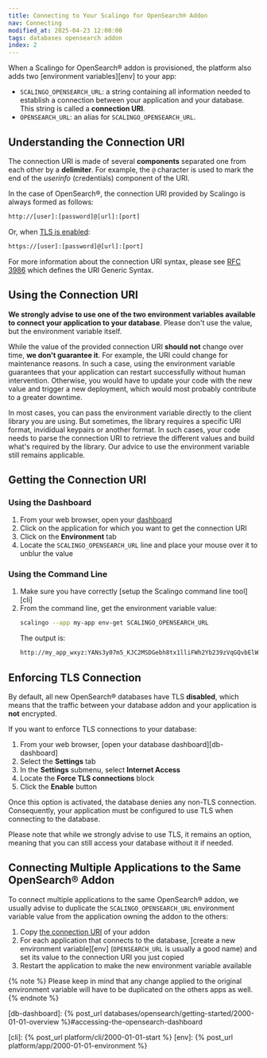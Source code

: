 ```yaml
---
title: Connecting to Your Scalingo for OpenSearch® Addon
nav: Connecting
modified_at: 2025-04-23 12:00:00
tags: databases opensearch addon
index: 2
---
```



When a Scalingo for OpenSearch® addon is provisioned, the platform also adds
two [environment variables][env] to your app:

- `SCALINGO_OPENSEARCH_URL`: a string containing all information needed to
  establish a connection between your application and your database. This
  string is called a **connection URI**.
- `OPENSEARCH_URL`: an alias for `SCALINGO_OPENSEARCH_URL`.


## Understanding the Connection URI

The connection URI is made of several **components** separated one from each
other by a **delimiter**. For example, the `@` character is used to mark the
end of the *userinfo* (credentials) component of the URI.

In the case of OpenSearch®, the connection URI provided by Scalingo is always
formed as follows:

```bash
http://[user]:[password]@[url]:[port]
```

Or, when [TLS is enabled](#enforcing-tls-connection):

```bash
https://[user]:[password]@[url]:[port]
```

For more information about the connection URI syntax, please see
[RFC 3986][rfc3986] which defines the URI Generic Syntax.


## Using the Connection URI

**We strongly advise to use one of the two environment variables available to
connect your application to your database**. Please don't use the value, but
the environment variable itself.

While the value of the provided connection URI **should not** change over time,
**we don't guarantee it**. For example, the URI could change for maintenance
reasons. In such a case, using the environment variable guarantees that your
application can restart successfully without human intervention. Otherwise, you
would have to update your code with the new value and trigger a new deployment,
which would most probably contribute to a greater downtime.

In most cases, you can pass the environment variable directly to the client
library you are using. But sometimes, the library requires a specific URI
format, invididual keypairs or another format. In such cases, your code
needs to parse the connection URI to retrieve the different values and build
what's required by the library. Our advice to use the environment variable
still remains applicable.


## Getting the Connection URI

### Using the Dashboard

1. From your web browser, open your [dashboard][dashboard]
2. Click on the application for which you want to get the connection URI
3. Click on the **Environment** tab
4. Locate the `SCALINGO_OPENSEARCH_URL` line and place your mouse over it to
   unblur the value

### Using the Command Line

1. Make sure you have correctly [setup the Scalingo command line tool][cli]
2. From the command line, get the environment variable value:
   ```bash
   scalingo --app my-app env-get SCALINGO_OPENSEARCH_URL
   ```
   The output is:
   ```bash
   http://my_app_wxyz:YANs3y07m5_KJC2MSDGebh8tx1lliFWh2Yb239zVqGQvbElWDjIN7QWspVH92Ul8@my-app-wxyz.opensearch.a.osc-fr1.scalingo-dbs.com:31000
   ```


## Enforcing TLS Connection

By default, all new OpenSearch® databases have TLS **disabled**, which means
that the traffic between your database addon and your application is **not**
encrypted.

If you want to enforce TLS connections to your database:

1. From your web browser, [open your database dashboard][db-dashboard]
2. Select the **Settings** tab
3. In the **Settings** submenu, select **Internet Access**
4. Locate the **Force TLS connections** block
5. Click the **Enable** button


Once this option is activated, the database denies any non-TLS connection.
Consequently, your application must be configured to use TLS when connecting to
the database.

Please note that while we strongly advise to use TLS, it remains an option,
meaning that you can still access your database without it if needed.


## Connecting Multiple Applications to the Same OpenSearch® Addon

To connect multiple applications to the same OpenSearch® addon, we usually
advise to duplicate the `SCALINGO_OPENSEARCH_URL` environment variable value
from the application owning the addon to the others:

1. Copy [the connection URI](#getting-the-connection-uri) of your addon
2. For each application that connects to the database, [create a new
   environment variable][env] (`OPENSEARCH_URL` is usually a good name) and set
   its value to the connection URI you just copied
3. Restart the application to make the new environment variable available

{% note %}
Please keep in mind that any change applied to the original environment
variable will have to be duplicated on the others apps as well.
{% endnote %}


[rfc3986]: https://datatracker.ietf.org/doc/html/rfc3986
[dashboard]: https://dashboard.scalingo.com/apps
[db-dashboard]: {% post_url databases/opensearch/getting-started/2000-01-01-overview %}#accessing-the-opensearch-dashboard

[cli]: {% post_url platform/cli/2000-01-01-start %}
[env]: {% post_url platform/app/2000-01-01-environment %}
